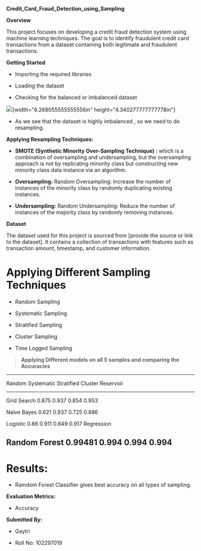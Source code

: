 **Credit_Card_Fraud_Detection_using_Sampling**

**Overview**

This project focuses on developing a credit fraud detection system using
machine learning techniques. The goal is to identify fraudulent credit
card transactions from a dataset containing both legitimate and
fraudulent transactions.

**Getting Started**

-   Importing the required libraries

-   Loading the dataset

-   Checking for the balanced or imbalanced dataset

![](vertopal_3f342ea5fc9f4f4f8838b675931321ec/media/image1.png){width="6.268055555555556in"
height="4.340277777777778in"}

-   As we see that the dataset is highly imbalanced , so we need to do
    resampling.

**Applying Resampling Techniques:**

-   **SMOTE (Synthetic Minority Over-Sampling Technique) :** which is a
    combination of oversampling and undersampling, but the oversampling
    approach is not by replicating minority class but constructing new
    minority class data instance via an algorithm.

-   **Oversampling:** Random Oversampling: Increase the number of
    instances of the minority class by randomly duplicating existing
    instances.

-   **Undersampling:** Random Undersampling: Reduce the number of
    instances of the majority class by randomly removing instances.

**Dataset**

The dataset used for this project is sourced from \[provide the source
or link to the dataset\]. It contains a collection of transactions with
features such as transaction amount, timestamp, and customer
information.

# **Applying Different Sampling Techniques**

-   Random Sampling

-   Systematic Sampling

-   Stratified Sampling

-   Cluster Sampling

-   Time Logged Sampling

> **Applying Different models on all 5 samples and comparing the
> Accuracies**

  --------------------------------------------------------------------------
  Random         Systematic     Stratified     Cluster        Reservoir
  -------------- -------------- -------------- -------------- --------------
  Grid Search    0.875          0.937          0.854          0.953

  Naive Bayes    0.621          0.937          0.725          0.886

  Logistic       0.86           0.911          0.849          0.917
  Regression                                                  

  Random Forest  0.99481        0.994          0.994          0.994
  --------------------------------------------------------------------------

# **Results:**

-   Ramdom Forest Classifier gives best accuracy on all types of
    sampling.

**Evaluation Metrics:**

-   Accuracy

**Submitted By:**

-   Gaytri

-   Roll No: 102297019


